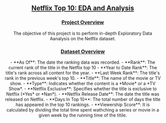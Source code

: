 <div align = "center"><h2><u>Netflix Top 10: EDA and Analysis</u></h2>

<h3><u>Project Overview</u></h3>
<p>
  The objective of this project is to perform in-depth Exploratory Data Aanalysis on the Netflix dataset.
</p>
<h3><u>Dataset Overview</u></h3>
<p>
  - **As Of**: The date the ranking data was recorded.
  - **Rank**: The current rank of the title in the Netflix top 10
  - **Year to Date Rank**: The title's rank across all content for the year.
  - **Last Week Rank**: The title's rank in the previous week's top 10.
  - **Title**: The name of the movie or TV show.
  - **Type**: Indicates whether the content is a *Movie* or a *TV Show*.
  - **Netflix Exclusive**: Specifies whether the title is exclusive to Netflix (*Yes* or *Nan*).
  - **Netflix Release Date**: The date the title was released on Netflix.
  - **Days In Top 10**: The total number of days the title has appeared in the top 10 rankings.
  - **Viewership Score**: It is calculated by dividing the total time spent wathching a series or movie in a given week by the running time of the titile.
</p>
